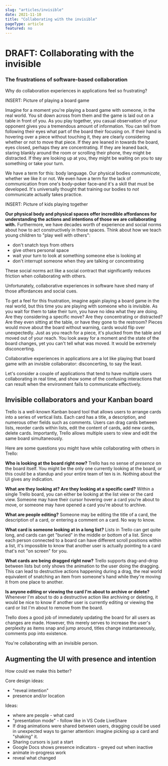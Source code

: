 ```yaml
---
slug: "articles/invisible"
date: 2021-11-10
title: "Collaborating with the invisible"
pageType: article
featured: no
---
```


# DRAFT: Collaborating with the invisible

### The frustrations of software-based collaboration

Why do collaboration experiences in applications feel so frustrating?

INSERT: Picture of playing a board game

Imagine for a moment you're playing a board game with someone, in the real world. You sit down across from them and the game is laid out on a table in front of you. As you play together, you casual observation of your opponent gives you a tremendous amount of information. You can tell from following their eyes what part of the board their focusing on. If their hand is hovering over a piece without touching it, they are clearly considering whether or not to move that piece. If they are leaned in towards the board, eyes closed, perhaps they are concentrating. If they are leaned back, staring blankly around the room or scrolling their phone, they might be distracted. If they are looking up at you, they might be waiting on you to say something or take your turn.

We have a term for this: body language. Our physical bodies *communicate*, whether we like it or not. We even have a term for the lack of communication from one's body–poker face–and it's a skill that must be developed. It's universally thought that training our bodies to _not_ communicate actually takes practice.

INSERT: Picture of kids playing together

**Our physical body and physical spaces offer incredible affordances for understanding the actions and intentions of those we are collaborating with.** Furthermore, we have decades worth of experience and social norms about how to act constructively in those spaces. Think about how we teach young children to "play well with others": 

- don't snatch toys from others
- give others personal space
- wait your turn to look at something someone else is looking at
- don't interrupt someone when they are talking or concentrating

These social norms act like a social contract that significantly reduces friction when collaborating with others.

Unfortunately, collaborative experiences in software have shed many of those affordances and social cues. 

To get a feel for this frustration, imagine again playing a board game in the real world, but this time you are playing with someone who is invisible. As you wait for them to take their turn, you have no idea what they are doing. Are they considering a specific move? Are they concentrating or distracted? Are they even sitting at the table, or have they gone to the restroom? Pieces would move about the board without warning, cards would flip over unexpectedly. Just as you reach for a piece, it's plucked from the table and moved out of your reach. You look away for a moment and the state of the board changes, yet you can't tell what was moved. It would be extremely disconcerting.

Collaborative experiences in applications are a lot like playing that board game with an invisble collaborator: disconcerting, to say the least.

Let's consider a couple of applications that tend to have multiple users collaborating in real time, and show some of the confusing interactions that can result when the environment fails to communicate effectively.

## Invisible collaborators and your Kanban board

Trello is a well-known Kanban board tool that allows users to arrange cards into a series of vertical lists. Each card has a title, a description, and numerous other fields such as comments. Users can drag cards between lists, reorder cards within lists, edit the content of cards, add new cards, delete cards. Importantly, Trello allows multiple users to view and edit the same board simultaneously.

Here are some questions you might have while collaborating with others in Trello:

**Who is looking at the board right now?** Trello has no sense of _presence_ on the board itself. You might be the only one currently looking at the board, or this could be a standup and your entire team of ten is in. Nothing about the UI gives any indication.

**What are they looking at? Are they looking at a specific card?** Within a single Trello board, you can either be looking at the list view or the card view. Someone may have their cursor hovering over a card you're about to move, or someone may have opened a card you're about to archive.

**What are people editing?** Someone may be editing the title of a card, the description of a card, or entering a comment on a card. No way to know.

**What card is someone looking at in a long list?** Lists in Trello can get quite long, and cards can get "buried" in the middle or bottom of a list. Since each person connected to a board can have different scroll positions within a list, it's impossible to know that another user is actually pointing to a card that's not "on screen" for you.

**What cards are being dragged right now?** Trello supports drag-and-drop between lists but only shows the animation to the user doing the dragging. This can lead to destructive actions happening during a drag, the real world equivalent of snatching an item from someone's hand while they're moving it from one place to another.

**Is anyone editing or viewing the card I'm about to archive or delete?** Whenever I'm about to do a destructive action like archiving or deleting, it would be nice to know if another user is currently editing or viewing the card or list I'm about to remove from the board.

Trello does a good job of immediately updating the board for all users as changes are made. However, this merely serves to increase the user's perplexity as items snap and jump around, titles change instantaneously, comments pop into existence.

You're collaborating with an invisible person.

## Augmenting the UI with presence and intention

How could we make this better?

Core design ideas:

- "reveal intention"
- presence and/or location

Ideas:

- where are people - what card 
-  "presentation mode" - follow like in VS Code LiveShare
- If drag animations were shared between users, dragging could be used in unexpected ways to garner attention: imagine picking up a card and "shaking" it.
- Sharing cursors is just a start
- Google Docs shows presence indicators - greyed out when inactive
- animate in-progress work
- reveal what changed
